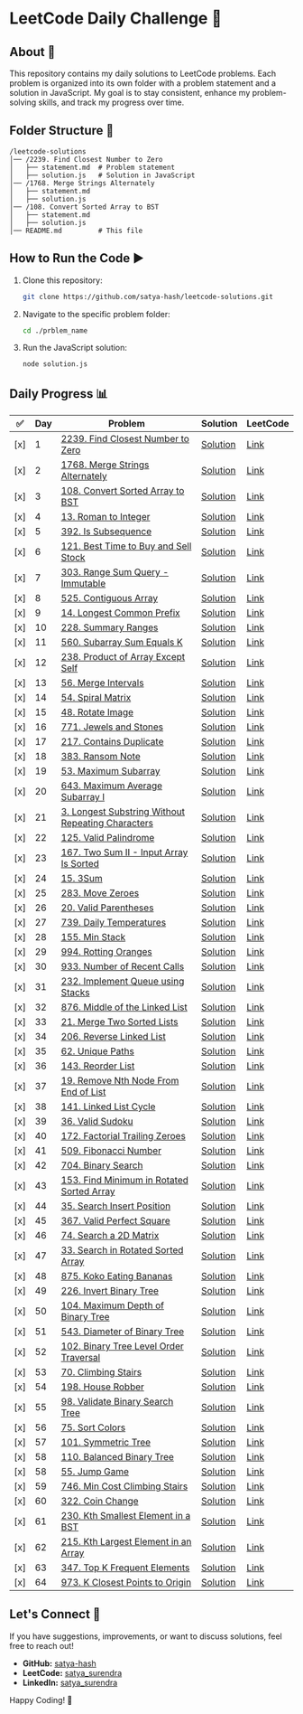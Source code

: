 # LeetCode Daily Challenge 🚀

## About 📌

This repository contains my daily solutions to LeetCode problems. Each problem is organized into its own folder with a problem statement and a solution in JavaScript. My goal is to stay consistent, enhance my problem-solving skills, and track my progress over time.

## Folder Structure 📂

```
/leetcode-solutions
│── /2239. Find Closest Number to Zero
│   ├── statement.md  # Problem statement
│   ├── solution.js   # Solution in JavaScript
│── /1768. Merge Strings Alternately
│   ├── statement.md
│   ├── solution.js
│── /108. Convert Sorted Array to BST
│   ├── statement.md
│   ├── solution.js
│── README.md         # This file
```

## How to Run the Code ▶️

1. Clone this repository:
   ```sh
   git clone https://github.com/satya-hash/leetcode-solutions.git
   ```
2. Navigate to the specific problem folder:
   ```sh
   cd ./prblem_name
   ```
3. Run the JavaScript solution:
   ```sh
   node solution.js
   ```

## Daily Progress 📊

| ✅  | Day | Problem                                                                                                                       | Solution                                                                                 | LeetCode                                                                              |
| --- | --- | ----------------------------------------------------------------------------------------------------------------------------- | ---------------------------------------------------------------------------------------- | ------------------------------------------------------------------------------------- |
| [x] | 1   | [2239. Find Closest Number to Zero](2239.%20Find%20Closest%20Number%20to%20Zero/statement.md)                                 | [Solution](2239.%20Find%20Closest%20Number%20to%20Zero/solution.js)                      | [Link](https://leetcode.com/problems/find-closest-number-to-zero/)                    |
| [x] | 2   | [1768. Merge Strings Alternately](1768.%20Merge%20Strings%20Alternately/statement.md)                                         | [Solution](1768.%20Merge%20Strings%20Alternately/solution.js)                            | [Link](https://leetcode.com/problems/merge-strings-alternately/)                      |
| [x] | 3   | [108. Convert Sorted Array to BST](108.%20Convert%20Sorted%20Array%20to%20BST/statement.md)                                   | [Solution](108.%20Convert%20Sorted%20Array%20to%20BST/solution.js)                       | [Link](https://leetcode.com/problems/convert-sorted-array-to-binary-search-tree/)     |
| [x] | 4   | [13. Roman to Integer](13.%20Roman%20to%20Integer/statement.md)                                                               | [Solution](13.%20Roman%20to%20Integer/solution.js)                                       | [Link](https://leetcode.com/problems/roman-to-integer/)                               |
| [x] | 5   | [392. Is Subsequence](392.%20Is%20Subsequence/statement.md)                                                                   | [Solution](392.%20Is%20Subsequence/solution.js)                                          | [Link](https://leetcode.com/problems/is-subsequence/)                                 |
| [x] | 6   | [121. Best Time to Buy and Sell Stock](121.%20Best%20Time%20to%20Buy%20and%20Sell%20Stock/statement.md)                       | [Solution](121.%20Best%20Time%20to%20Buy%20and%20Sell%20Stock/solution.js)               | [Link](https://leetcode.com/problems/best-time-to-buy-and-sell-stock/)                |
| [x] | 7   | [303. Range Sum Query - Immutable](patterns/1.prefix_sum/303.%20Range%20Sum%20Query%20-%20Immutable/statement.md)             | [Solution](patterns/1.prefix_sum/303.%20Range%20Sum%20Query%20-%20Immutable/solution.js) | [Link](https://leetcode.com/problems/range-sum-query-immutable/)                      |
| [x] | 8   | [525. Contiguous Array](patterns/1.prefix_sum/525.%20Contiguous%20Array/statement.md)                                         | [Solution](patterns/1.prefix_sum/525.%20Contiguous%20Array/solution.js)                  | [Link](https://leetcode.com/problems/contiguous-array/)                               |
| [x] | 9   | [14. Longest Common Prefix](14.%20Longest%20Common%20Prefix/statement.md)                                                     | [Solution](14.%20Longest%20Common%20Prefix/solution.js)                                  | [Link](https://leetcode.com/problems/longest-common-prefix/)                          |
| [x] | 10  | [228. Summary Ranges](228.%20Summary%20Ranges/statement.md)                                                                   | [Solution](228.%20Summary%20Ranges/solution.js)                                          | [Link](https://leetcode.com/problems/summary-ranges/)                                 |
| [x] | 11  | [560. Subarray Sum Equals K](patterns/1.prefix_sum/560.%20Subarray%20Sum%20Equals%20K/statement.md)                           | [Solution](patterns/1.prefix_sum/560.%20Subarray%20Sum%20Equals%20K/solution.js)         | [Link](https://leetcode.com/problems/subarray-sum-equals-k/)                          |
| [x] | 12  | [238. Product of Array Except Self](238.%20Product%20of%20Array%20Except%20Self/statement.md)                                 | [Solution](238.%20Product%20of%20Array%20Except%20Self/solution.js)                      | [Link](https://leetcode.com/problems/product-of-array-except-self/)                   |
| [x] | 13  | [56. Merge Intervals](56.%20Merge%20Intervals/statement.md)                                                                   | [Solution](56.%20Merge%20Intervals/solution.js)                                          | [Link](https://leetcode.com/problems/merge-intervals/)                                |
| [x] | 14  | [54. Spiral Matrix](54.%20Spiral%20Matrix/statement.md)                                                                       | [Solution](54.%20Spiral%20Matrix/solution.js)                                            | [Link](https://leetcode.com/problems/spiral-matrix/)                                  |
| [x] | 15  | [48. Rotate Image](48.%20Rotate%20Image/statement.md)                                                                         | [Solution](48.%20Rotate%20Image/solution.js)                                             | [Link](https://leetcode.com/problems/rotate-image/)                                   |
| [x] | 16  | [771. Jewels and Stones](771.%20Jewels%20and%20Stones/statement.md)                                                           | [Solution](771.%20Jewels%20and%20Stones/solution.js)                                     | [Link](https://leetcode.com/problems/jewels-and-stones/)                              |
| [x] | 17  | [217. Contains Duplicate](217.%20Contains%20Duplicate/statement.md)                                                           | [Solution](217.%20Contains%20Duplicate/solution.js)                                      | [Link](https://leetcode.com/problems/contains-duplicate/)                             |
| [x] | 18  | [383. Ransom Note](383.%20Ransom%20Note/statement.md)                                                                         | [Solution](383.%20Ransom%20Note/solution.js)                                             | [Link](https://leetcode.com/problems/ransom-note/)                                    |
| [x] | 19  | [53. Maximum Subarray](53.%20Maximum%20Subarray/statement.md)                                                                 | [Solution](53.%20Maximum%20Subarray/solution.js)                                         | [Link](https://leetcode.com/problems/maximum-subarray/)                               |
| [x] | 20  | [643. Maximum Average Subarray I](643.%20Maximum%20Average%20Subarray%20I/statement.md)                                       | [Solution](643.%20Maximum%20Average%20Subarray%20I/solution.js)                          | [Link](https://leetcode.com/problems/maximum-average-subarray-i/)                     |
| [x] | 21  | [3. Longest Substring Without Repeating Characters](3.%20Longest%20Substring%20Without%20Repeating%20Characters/statement.md) | [Solution](3.%20Longest%20Substring%20Without%20Repeating%20Characters/solution.js)      | [Link](https://leetcode.com/problems/longest-substring-without-repeating-characters/) |
| [x] | 22  | [125. Valid Palindrome](125.%20Valid%20Palindrome/statement.md)                                                               | [Solution](125.%20Valid%20Palindrome/solution.js)                                        | [Link](https://leetcode.com/problems/valid-palindrome/)                               |
| [x] | 23  | [167. Two Sum II - Input Array Is Sorted](167.%20Two%20Sum%20II%20-%20Input%20Array%20Is%20Sorted/statement.md)               | [Solution](167.%20Two%20Sum%20II%20-%20Input%20Array%20Is%20Sorted/solution.js)          | [Link](https://leetcode.com/problems/two-sum-ii-input-array-is-sorted/)               |
| [x] | 24  | [15. 3Sum](15.%203Sum/statement.md)                                                                                           | [Solution](15.%203Sum/solution.js)                                                       | [Link](https://leetcode.com/problems/3sum/)                                           |
| [x] | 25  | [283. Move Zeroes](283.%20Move%20Zeroes/statement.md)                                                                         | [Solution](283.%20Move%20Zeroes/solution.js)                                             | [Link](https://leetcode.com/problems/move-zeroes/)                                    |
| [x] | 26  | [20. Valid Parentheses](20.%20Valid%20Parentheses/statement.md)                                                               | [Solution](20.%20Valid%20Parentheses/solution.js)                                        | [Link](https://leetcode.com/problems/valid-parentheses/)                              |
| [x] | 27  | [739. Daily Temperatures](739.%20Daily%20Temperatures/statement.md)                                                           | [Solution](739.%20Daily%20Temperatures/solution.js)                                      | [Link](https://leetcode.com/problems/daily-temperatures/)                             |
| [x] | 28  | [155. Min Stack](155.%20Min%20Stack/statement.md)                                                                             | [Solution](155.%20Min%20Stack/solution.js)                                               | [Link](https://leetcode.com/problems/min-stack/)                                      |
| [x] | 29  | [994. Rotting Oranges](994.%20Rotting%20Oranges/statement.md)                                                                 | [Solution](994.%20Rotting%20Oranges/solution.js)                                         | [Link](https://leetcode.com/problems/rotting-oranges/)                                |
| [x] | 30  | [933. Number of Recent Calls](933.%20Number%20of%20Recent%20Calls/statement.md)                                               | [Solution](933.%20Number%20of%20Recent%20Calls/solution.js)                              | [Link](https://leetcode.com/problems/number-of-recent-calls/)                         |
| [x] | 31  | [232. Implement Queue using Stacks](232.%20Implement%20Queue%20using%20Stacks/statement.md)                                   | [Solution](232.%20Implement%20Queue%20using%20Stacks/solution.js)                        | [Link](https://leetcode.com/problems/implement-queue-using-stacks/)                   |
| [x] | 32  | [876. Middle of the Linked List](876.%20Middle%20of%20the%20Linked%20List/statement.md)                                       | [Solution](876.%20Middle%20of%20the%20Linked%20List/solution.js)                         | [Link](https://leetcode.com/problems/middle-of-the-linked-list/)                      |
| [x] | 33  | [21. Merge Two Sorted Lists](21.%20Merge%20Two%20Sorted%20Lists/statement.md)                                                 | [Solution](21.%20Merge%20Two%20Sorted%20Lists/solution.js)                               | [Link](https://leetcode.com/problems/merge-two-sorted-lists/)                         |
| [x] | 34  | [206. Reverse Linked List](206.%20Reverse%20Linked%20List/statement.md)                                                       | [Solution](206.%20Reverse%20Linked%20List/solution.js)                                   | [Link](https://leetcode.com/problems/reverse-linked-list/)                            |
| [x] | 35  | [62. Unique Paths](62.%20Unique%20Paths/statement.md)                                                                         | [Solution](62.%20Unique%20Paths/solution.js)                                             | [Link](https://leetcode.com/problems/unique-paths/)                                   |
| [x] | 36  | [143. Reorder List](143.%20Reorder%20List/statement.md)                                                                       | [Solution](143.%20Reorder%20List/solution.js)                                            | [Link](https://leetcode.com/problems/reorder-list/)                                   |
| [x] | 37  | [19. Remove Nth Node From End of List](19.%20Remove%20Nth%20Node%20From%20End%20of%20List/statement.md)                       | [Solution](19.%20Remove%20Nth%20Node%20From%20End%20of%20List/solution.js)               | [Link](https://leetcode.com/problems/remove-nth-node-from-end-of-list/)               |
| [x] | 38  | [141. Linked List Cycle](141.%20Linked%20List%20Cycle/statement.md)                                                           | [Solution](141.%20Linked%20List%20Cycle/solution.js)                                     | [Link](https://leetcode.com/problems/linked-list-cycle/)                              |
| [x] | 39  | [36. Valid Sudoku](36.%20Valid%20Sudoku/statement.md)                                                                         | [Solution](36.%20Valid%20Sudoku/solution.js)                                             | [Link](https://leetcode.com/problems/valid-sudoku/)                                   |
| [x] | 40  | [172. Factorial Trailing Zeroes](172.%20Factorial%20Trailing%20Zeroes/statement.md)                                           | [Solution](172.%20Factorial%20Trailing%20Zeroes/solution.js)                             | [Link](https://leetcode.com/problems/factorial-trailing-zeroes/)                      |
| [x] | 41  | [509. Fibonacci Number](509.%20Fibonacci%20Number/statement.md)                                                               | [Solution](509.%20Fibonacci%20Number/solution.js)                                        | [Link](https://leetcode.com/problems/fibonacci-number/)                               |
| [x] | 42  | [704. Binary Search](704.%20Binary%20Search/statement.md)                                                                     | [Solution](704.%20Binary%20Search/solution.js)                                           | [Link](https://leetcode.com/problems/binary-search/)                                  |
| [x] | 43  | [153. Find Minimum in Rotated Sorted Array](153.%20Find%20Minimum%20in%20Rotated%20Sorted%20Array/statement.md)               | [Solution](153.%20Find%20Minimum%20in%20Rotated%20Sorted%20Array/solution.js)            | [Link](https://leetcode.com/problems/find-minimum-in-rotated-sorted-array/)           |
| [x] | 44  | [35. Search Insert Position](35.%20Search%20Insert%20Position/statement.md)                                                   | [Solution](35.%20Search%20Insert%20Position/solution.js)                                 | [Link](https://leetcode.com/problems/search-insert-position/)                         |
| [x] | 45  | [367. Valid Perfect Square](367.%20Valid%20Perfect%20Square/statement.md)                                                     | [Solution](367.%20Valid%20Perfect%20Square/solution.js)                                  | [Link](https://leetcode.com/problems/valid-perfect-square/)                           |
| [x] | 46  | [74. Search a 2D Matrix](74.%20Search%20a%202D%20Matrix/statement.md)                                                         | [Solution](74.%20Search%20a%202D%20Matrix/solution.js)                                   | [Link](https://leetcode.com/problems/search-a-2d-matrix/)                             |
| [x] | 47  | [33. Search in Rotated Sorted Array](33.%20Search%20in%20Rotated%20Sorted%20Array/statement.md)                               | [Solution](33.%20Search%20in%20Rotated%20Sorted%20Array/solution.js)                     | [Link](https://leetcode.com/problems/search-in-rotated-sorted-array/)                 |
| [x] | 48  | [875. Koko Eating Bananas](875.%20Koko%20Eating%20Bananas/statement.md)                                                       | [Solution](875.%20Koko%20Eating%20Bananas/solution.js)                                   | [Link](https://leetcode.com/problems/koko-eating-bananas/)                            |
| [x] | 49  | [226. Invert Binary Tree](226.%20Invert%20Binary%20Tree/statement.md)                                                         | [Solution](226.%20Invert%20Binary%20Tree/solution.js)                                    | [Link](https://leetcode.com/problems/invert-binary-tree/)                             |
| [x] | 50  | [104. Maximum Depth of Binary Tree](104.%20Maximum%20Depth%20of%20Binary%20Tree/statement.md)                                 | [Solution](104.%20Maximum%20Depth%20of%20Binary%20Tree/solution.js)                      | [Link](https://leetcode.com/problems/maximum-depth-of-binary-tree/)                   |
| [x] | 51  | [543. Diameter of Binary Tree](543.%20Diameter%20of%20Binary%20Tree/statement.md)                                             | [Solution](543.%20Diameter%20of%20Binary%20Tree/solution.js)                             | [Link](https://leetcode.com/problems/diameter-of-binary-tree/)                        |
| [x] | 52  | [102. Binary Tree Level Order Traversal](102.%20Binary%20Tree%20Level%20Order%20Traversal/statement.md)                       | [Solution](102.%20Binary%20Tree%20Level%20Order%20Traversal/solution.js)                 | [Link](https://leetcode.com/problems/binary-tree-level-order-traversal/)              |
| [x] | 53  | [70. Climbing Stairs](70.%20Climbing%20Stairs/statement.md)                                                                   | [Solution](70.%20Climbing%20Stairs/solution.js)                                          | [Link](https://leetcode.com/problems/climbing-stairs/)                                |
| [x] | 54  | [198. House Robber](198.%20House%20Robber/statement.md)                                                                       | [Solution](198.%20House%20Robber/solution.js)                                            | [Link](https://leetcode.com/problems/house-robber/)                                   |
| [x] | 55  | [98. Validate Binary Search Tree](98.%20Validate%20Binary%20Search%20Tree/statement.md)                                       | [Solution](98.%20Validate%20Binary%20Search%20Tree/solution.js)                          | [Link](https://leetcode.com/problems/validate-binary-search-tree/)                    |
| [x] | 56  | [75. Sort Colors](75.%20Sort%20Colors/statement.md)                                                                           | [Solution](75.%20Sort%20Colors/solution.js)                                              | [Link](https://leetcode.com/problems/sort-colors/)                                    |
| [x] | 57  | [101. Symmetric Tree](101.%20Symmetric%20Tree/statement.md)                                                                   | [Solution](101.%20Symmetric%20Tree/solution.js)                                          | [Link](https://leetcode.com/problems/symmetric-tree/)                                 |
| [x] | 58  | [110. Balanced Binary Tree](110.%20Balanced%20Binary%20Tree/statement.md)                                                     | [Solution](110.%20Balanced%20Binary%20Tree/solution.js)                                  | [Link](https://leetcode.com/problems/balanced-binary-tree/)                           |
| [x] | 58  | [55. Jump Game](55.%20Jump%20Game/statement.md)                                                                               | [Solution](55.%20Jump%20Game/solution.js)                                                | [Link](https://leetcode.com/problems/jump-game/)                                      |
| [x] | 59  | [746. Min Cost Climbing Stairs](746.%20Min%20Cost%20Climbing%20Stairs/statement.md)                                           | [Solution](746.%20Min%20Cost%20Climbing%20Stairs/solution.js)                            | [Link](https://leetcode.com/problems/min-cost-climbing-stairs/)                       |
| [x] | 60  | [322. Coin Change](322.%20Coin%20Change/statement.md)                                                                         | [Solution](322.%20Coin%20Change/solution.js)                                             | [Link](https://leetcode.com/problems/coin-change/)                                    |
| [x] | 61  | [230. Kth Smallest Element in a BST](230.%20Kth%20Smallest%20Element%20in%20a%20BST/statement.md)                             | [Solution](230.%20Kth%20Smallest%20Element%20in%20a%20BST/solution.js)                   | [Link](https://leetcode.com/problems/kth-smallest-element-in-a-bst/)                  |
| [x] | 62  | [215. Kth Largest Element in an Array](215.%20Kth%20Largest%20Element%20in%20an%20Array/statement.md)                         | [Solution](215.%20Kth%20Largest%20Element%20in%20an%20Array/solution.js)                 | [Link](https://leetcode.com/problems/kth-largest-element-in-an-array/)                |
| [x] | 63  | [347. Top K Frequent Elements](347.%20Top%20K%20Frequent%20Elements/statement.md)                                             | [Solution](347.%20Top%20K%20Frequent%20Elements/solution.js)                             | [Link](https://leetcode.com/problems/top-k-frequent-elements/)                        |
| [x] | 64  | [973. K Closest Points to Origin](973.%20K%20Closest%20Points%20to%20Origin/statement.md)                                     | [Solution](973.%20K%20Closest%20Points%20to%20Origin/solution.js)                        | [Link](https://leetcode.com/problems/k-closest-points-to-origin/)                     |

## Let's Connect 🤝

If you have suggestions, improvements, or want to discuss solutions, feel free to reach out!

- **GitHub:** [satya-hash](https://github.com/satya-hash)
- **LeetCode:** [satya_surendra](https://leetcode.com/u/satya_surendra/)
- **LinkedIn:** [satya_surendra](https://www.linkedin.com/in/satya-surendra/)

Happy Coding! 🚀
